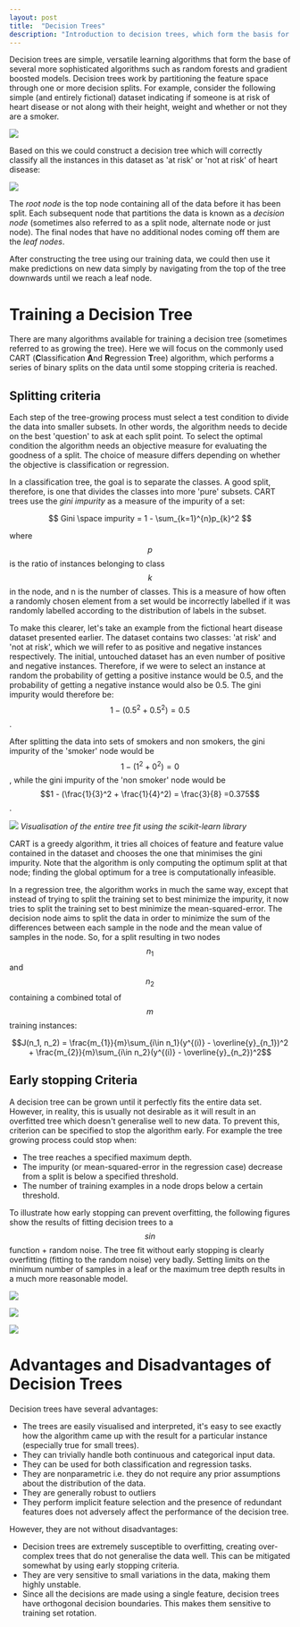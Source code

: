 ```yaml
---
layout: post
title:  "Decision Trees"
description: "Introduction to decision trees, which form the basis for more sophisticated algorithms."
---
```


Decision trees are simple, versatile learning algorithms that form the base of several more sophisticated algorithms such as random forests and gradient boosted models. Decision trees work by partitioning the feature space through one or more decision splits. For example, consider the following simple (and entirely fictional) dataset indicating if someone is at risk of heart disease or not along with their height, weight and whether or not they are a smoker.

![](/assets/decision_tree_table.png)

Based on this we could construct a decision tree which will correctly classify all the instances in this dataset as 'at risk' or 'not at risk' of heart disease:

![](/assets/decision_tree_example.png)

The *root node* is the top node containing all of the data before it has been split. Each subsequent node that partitions the data is known as a *decision node* (sometimes also referred to as a split node, alternate node or just node). The final nodes that have no additional nodes coming off them are the *leaf nodes*.

After constructing the tree using our training data, we could then use it make predictions on new data simply by navigating from the top of the tree downwards until we reach a leaf node.


# Training a Decision Tree

There are many algorithms available for training a decision tree (sometimes referred to as growing the tree). Here we will focus on the commonly used CART (**C**lassification **A**nd **R**egression **T**ree) algorithm, which performs a series of binary splits on the data until some stopping criteria is reached.

## Splitting criteria
Each step of the tree-growing process must select a test condition to divide the data into smaller subsets. In other words, the algorithm needs to decide on the best 'question' to ask at each split point. To select the optimal condition the algorithm needs an objective measure for evaluating the goodness of a split. The choice of measure differs depending on whether the objective is classification or regression.

In a classification tree, the goal is to separate the classes. A good split, therefore, is one that divides the classes into more 'pure' subsets. CART trees use the *gini impurity* as a measure of the impurity of a set:

$$ Gini \space impurity = 1 - \sum_{k=1}^{n}p_{k}^2 $$

where $$p$$ is the ratio of instances belonging to class $$k$$ in the node, and n is the number of classes. This is a measure of how often a randomly chosen element from a set would be incorrectly labelled if it was randomly labelled according to the distribution of labels in the subset.

To make this clearer, let's take an example from the fictional heart disease dataset presented earlier. The dataset contains two classes: 'at risk' and 'not at risk', which we will refer to as positive and negative instances respectively. The initial, untouched dataset has an even number of positive and negative instances. Therefore, if we were to select an instance at random the probability of getting a positive instance would be 0.5, and the probability of getting a negative instance would also be 0.5. The gini impurity would therefore be: $$1 - (0.5^2 + 0.5^2) = 0.5$$.

 After splitting the data into sets of smokers and non smokers, the gini impurity of the 'smoker' node would be $$1 - (1^2 + 0^2) = 0$$, while the gini impurity of the 'non smoker' node would be $$1 - (\frac{1}{3}^2 + \frac{1}{4}^2) = \frac{3}{8} =0.375$$.

![](/assets/decision_tree_vis.png)
*Visualisation of the entire tree fit using the scikit-learn library*

CART is a greedy algorithm, it tries all choices of feature and feature value contained in the dataset and chooses the one that minimises the gini impurity. Note that the algorithm is only computing the optimum split at that node; finding the global optimum for a tree is computationally infeasible.

In a regression tree, the algorithm works in much the same way, except that instead of trying to split the training set to best minimize the impurity, it now tries to split the training set to best minimize the mean-squared-error. The decision node aims to split the data in order to minimize the sum of the differences between each sample in the node and the mean value of samples in the node. So, for a split resulting in two nodes $$n_1$$ and $$n_2$$ containing a combined total of $$m$$ training instances:

$$J(n_1, n_2) = \frac{m_{1}}{m}\sum_{i\in n_1}(y^{(i)} - \overline{y}_{n_1})^2 + \frac{m_{2}}{m}\sum_{i\in n_2}(y^{(i)} - \overline{y}_{n_2})^2$$

## Early stopping Criteria
A decision tree can be grown until it perfectly fits the entire data set. However, in reality, this is usually not desirable as it will result in an overfitted tree which doesn't generalise well to new data. To prevent this, criterion can be specified to stop the algorithm early. For example the tree growing process could stop when:

- The tree reaches a specified maximum depth.
- The impurity (or mean-squared-error in the regression case) decrease from a split is below a specified threshold.
- The number of training examples in a node drops below a certain threshold.

To illustrate how early stopping can prevent overfitting, the following figures show the results of fitting decision trees to a $$sin$$ function + random noise. The tree fit without early stopping is clearly overfitting (fitting to the random noise) very badly. Setting limits on the minimum number of samples in a leaf or the maximum tree depth results in a much more reasonable model.

![](/assets/tree_no_early_stopping.png)

![](/assets/tree_min_samples_leaf.png)

![](/assets/tree_with_max_depth.png)

# Advantages and Disadvantages of Decision Trees

Decision trees have several advantages:

- The trees are easily visualised and interpreted, it's easy to see exactly how the algorithm came up with the result for a particular instance (especially true for small trees).
- They can trivially handle both continuous and categorical input data.
- They can be used for both classification and regression tasks.
- They are nonparametric i.e. they do not require any prior assumptions about the distribution of the data.
- They are generally robust to outliers
- They perform implicit feature selection and the presence of redundant features does not adversely affect the performance of the decision tree.

However, they are not without disadvantages:

- Decision trees are extremely susceptible to overfitting, creating over-complex trees that do not generalise the data well. This can be mitigated somewhat by using early stopping criteria.
- They are very sensitive to small variations in the data, making them highly unstable.
- Since all the decisions are made using a single feature, decision trees have orthogonal decision boundaries. This makes them sensitive to training set rotation.
